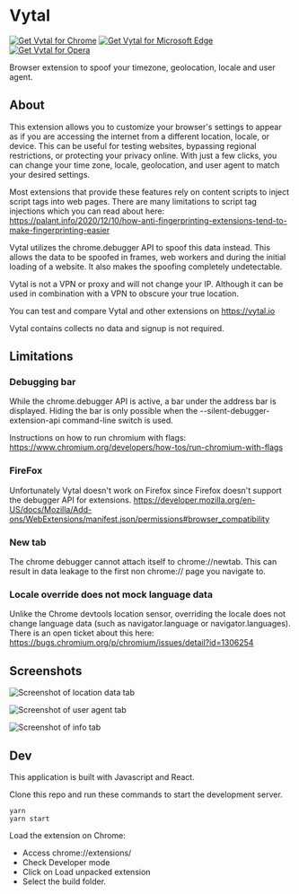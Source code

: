 # Vytal

<p>
<a href="https://chrome.google.com/webstore/detail/vytal-spoof-timezone-loca/ncbknoohfjmcfneopnfkapmkblaenokb?utm_source=github"><img src="https://raw.githubusercontent.com/vytal-io/vytal-extension/master/promo/chrome.png" alt="Get Vytal for Chrome"></a>
<a href="https://microsoftedge.microsoft.com/addons/detail/vytal-spoof-timezone-l/nkaemodamjfefjgbefolnpnlccpdfpap"><img src="https://raw.githubusercontent.com/vytal-io/vytal-extension/master/promo/edge.png" alt="Get Vytal for Microsoft Edge"></a>
<a href="https://addons.opera.com/en/extensions/details/vytal-spoof-timezone-location-user-agent/"><img src="https://raw.githubusercontent.com/vytal-io/vytal-extension/master/promo/opera.png" alt="Get Vytal for Opera"></a>
</p>

Browser extension to spoof your timezone, geolocation, locale and user agent.

## About

This extension allows you to customize your browser's settings to appear as if you are accessing the internet from a different location, locale, or device. This can be useful for testing websites, bypassing regional restrictions, or protecting your privacy online. With just a few clicks, you can change your time zone, locale, geolocation, and user agent to match your desired settings.

Most extensions that provide these features rely on content scripts to inject script tags into web pages. There are many limitations to script tag injections which you can read about here: https://palant.info/2020/12/10/how-anti-fingerprinting-extensions-tend-to-make-fingerprinting-easier

Vytal utilizes the chrome.debugger API to spoof this data instead. This allows the data to be spoofed in frames, web workers and during the initial loading of a website. It also makes the spoofing completely undetectable.

Vytal is not a VPN or proxy and will not change your IP. Although it can be used in combination with a VPN to obscure your true location.

You can test and compare Vytal and other extensions on https://vytal.io

Vytal contains collects no data and signup is not required.

## Limitations

### Debugging bar

While the chrome.debugger API is active, a bar under the address bar is displayed. Hiding the bar is only possible when the --silent-debugger-extension-api command-line switch is used.

Instructions on how to run chromium with flags: https://www.chromium.org/developers/how-tos/run-chromium-with-flags

### FireFox

Unfortunately Vytal doesn't work on Firefox since Firefox doesn't support the debugger API for extensions. https://developer.mozilla.org/en-US/docs/Mozilla/Add-ons/WebExtensions/manifest.json/permissions#browser_compatibility

### New tab

The chrome debugger cannot attach itself to chrome://newtab. This can result in data leakage to the first non chrome:// page you navigate to.

### Locale override does not mock language data

Unlike the Chrome devtools location sensor, overriding the locale does not change language data (such as navigator.language or navigator.languages). There is an open ticket about this here: https://bugs.chromium.org/p/chromium/issues/detail?id=1306254

## Screenshots

![Screenshot of location data tab](https://raw.githubusercontent.com/z0ccc/Vytal/master/promo/screenshot-1.png)

![Screenshot of user agent tab](https://raw.githubusercontent.com/z0ccc/Vytal/master/promo/screenshot-2.png)

![Screenshot of info tab](https://raw.githubusercontent.com/z0ccc/Vytal/master/promo/screenshot-3.png)

## Dev

This application is built with Javascript and React.

Clone this repo and run these commands to start the development server.

```
yarn
yarn start
```

Load the extension on Chrome:

- Access chrome://extensions/
- Check Developer mode
- Click on Load unpacked extension
- Select the build folder.
